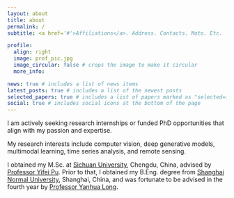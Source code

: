 ```yaml
---
layout: about
title: about
permalink: /
subtitle: <a href='#'>Affiliations</a>. Address. Contacts. Moto. Etc.

profile:
  align: right
  image: prof_pic.jpg
  image_circular: false # crops the image to make it circular
  more_info: 

news: true # includes a list of news items
latest_posts: true # includes a list of the newest posts
selected_papers: true # includes a list of papers marked as "selected={true}"
social: true # includes social icons at the bottom of the page
---
```


<p>I am actively seeking research internships or funded PhD opportunities that align with my passion and expertise.</p>
<p>My research interests include computer vision, deep generative models, multimodal learning, time series analysis, and remote sensing.</p>
<p>I obtained my M.Sc. at <a href="https://en.scu.edu.cn/" target="_blank" rel="noopener"><span>Sichuan University</span></a>, Chengdu, China, advised by <a href='https://ieeexplore.ieee.org/author/37269178400' target="_blank" rel="noopener"><span>Professor Yifei Pu</span></a>. Prior to that, I obtained my B.Eng. degree from <a href="https://english.shnu.edu.cn/" target="_blank" rel="noopener"><span>Shanghai Normal University</span></a>, Shanghai, China, and was fortunate to be advised in the fourth year by <a href='https://scholar.google.com/citations?user=dR3syukAAAAJ&hl=en&oi=ao' target="_blank" rel="noopener"><span>Professor Yanhua Long</span></a>.</p>

